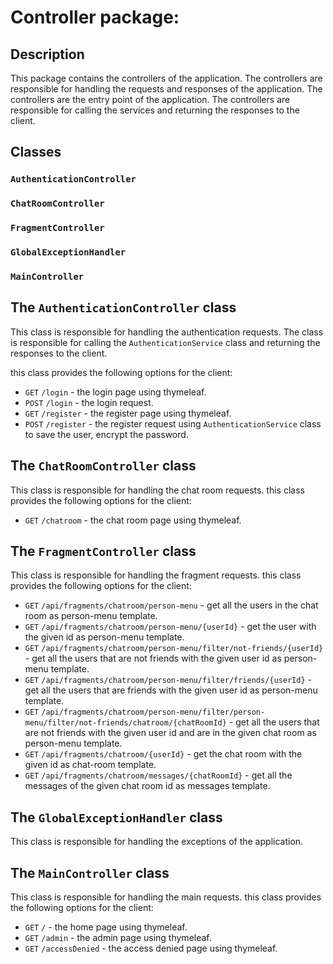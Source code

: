 # Controller package:

## Description

This package contains the controllers of the application. The controllers are responsible for handling the requests and
responses of the application. The controllers are the entry point of the application. The controllers are responsible
for calling the services and returning the responses to the client.

## Classes

### `AuthenticationController`

### `ChatRoomController`

### `FragmentController`

### `GlobalExceptionHandler`

### `MainController`

## The `AuthenticationController` class

This class is responsible for handling the authentication requests.
The class is responsible for calling the `AuthenticationService` 
class and returning the responses to the client.

this class provides the following options for the client:
- `GET` `/login` - the login page using thymeleaf.
- `POST` `/login` - the login request.
- `GET` `/register` - the register page using thymeleaf.
- `POST` `/register` - the register request using `AuthenticationService`
class to save the user, encrypt the password.


## The `ChatRoomController` class

This class is responsible for handling the chat room requests.
this class provides the following options for the client:


- `GET` `/chatroom` - the chat room page using thymeleaf.

## The `FragmentController` class

This class is responsible for handling the fragment requests.
this class provides the following options for the client:

- `GET` `/api/fragments/chatroom/person-menu` - get all the users in the chat room as person-menu template.
- `GET` `/api/fragments/chatroom/person-menu/{userId}` - get the user with the given id as person-menu template.
- `GET` `/api/fragments/chatroom/person-menu/filter/not-friends/{userId}` - get all the users that are not friends with the given user id as person-menu template.
- `GET` `/api/fragments/chatroom/person-menu/filter/friends/{userId}` - get all the users that are friends with the given user id as person-menu template.
- `GET` `/api/fragments/chatroom/person-menu/filter/person-menu/filter/not-friends/chatroom/{chatRoomId}` - get all the users that are not friends with the given user id and are in the given chat room as person-menu template.
- `GET` `/api/fragments/chatroom/{userId}` - get the chat room with the given id as chat-room template.
- `GET` `/api/fragments/chatroom/messages/{chatRoomId}` - get all the messages of the given chat room id as messages template.


## The `GlobalExceptionHandler` class

This class is responsible for handling the exceptions of the application.

## The `MainController` class

This class is responsible for handling the main requests.
this class provides the following options for the client:

- `GET` `/` - the home page using thymeleaf.
- `GET` `/admin` - the admin page using thymeleaf.
- `GET` `/accessDenied` - the access denied page using thymeleaf.



